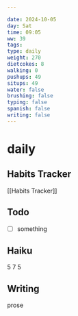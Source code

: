 ```yaml
---

date: 2024-10-05
day: Sat
time: 09:05
ww: 39
tags:
type: daily
weight: 270
dietcokes: 8
walking: 0
pushups: 49
situps: 49
water: false
brushing: false
typing: false
spanish: false
writing: false
---
```


# daily

## Habits Tracker
[[Habits Tracker]]

## Todo
- [ ] something
## Haiku
5
7
5
## Writing
prose
